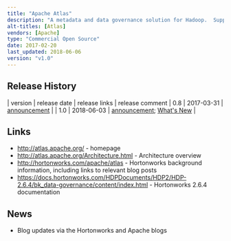 ```yaml
---
title: "Apache Atlas"
description: "A metadata and data governance solution for Hadoop.  Supports an extensible metadata model with out of the box support for Hive datasets and data lineage from Hive queries and Sqoop imports, with limited support for Falcon, Storm and Kafka.  Allows datasets and data items to be tagged (and for these tags to be used for access control by Apache Ranger), and includes support for business taxonomies as a technical preview.  Implemented as a graph based database using Titan (which by default uses HBase and Solr), with a web based user interface and a REST API for searching and visualising/retrieving metadata, and Kafka topics for the ingest of metadata (primarily from hooks in metadata sources such as Hive or Sqoop) and the publishing of metadata change events.  Donated to the Apache Foundation in May 2015 by the Hortonworks Data Governance Initiative in partnership with Aetna, Merck, Target, Schlumberger and SAS, graduating in June 2017.  Has not yet reached a v1.0 milestone, but is still under active development."
alt-titles: [Atlas]
vendors: [Apache]
type: "Commercial Open Source"
date: 2017-02-20
last_updated: 2018-06-06
version: "v1.0"
---
```

## Release History

| version | release date | release links | release comment
| 0.8 | 2017-03-31 | [announcement](http://mail-archives.apache.org/mod_mbox/www-announce/201703.mbox/%3C8634D8C3-56D3-4E13-B292-B6C51F6AD5CC%40apache.org%3E) |
| 1.0 | 2018-06-03 | [announcement](http://mail-archives.apache.org/mod_mbox/www-announce/201806.mbox/%3C05E989B0-4F8E-4BCE-88B0-2CC06DE2241F%40apache.org%3E); [What's New](http://atlas.apache.org/WhatsNew-1.0.html) |

## Links

* <http://atlas.apache.org/> - homepage
* <http://atlas.apache.org/Architecture.html> - Architecture overview
* <http://hortonworks.com/apache/atlas> - Hortonworks background information, including links to relevant blog posts
* <https://docs.hortonworks.com/HDPDocuments/HDP2/HDP-2.6.4/bk_data-governance/content/index.html> - Hortonworks 2.6.4 documentation

## News

* Blog updates via the Hortonworks and Apache blogs